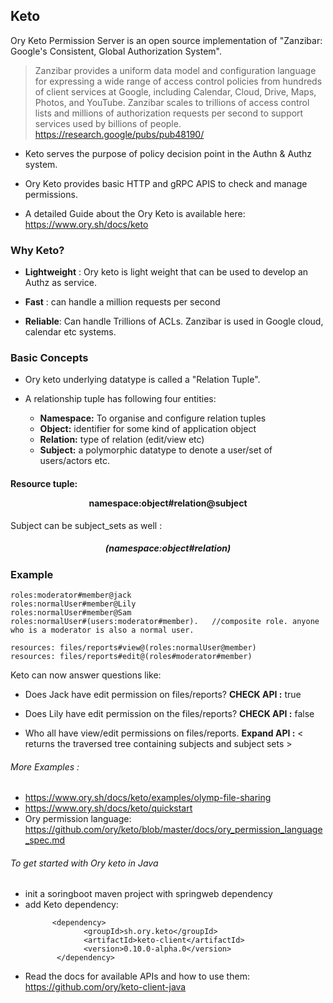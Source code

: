 ## Keto
Ory Keto Permission Server is an open source implementation of "Zanzibar: Google's Consistent, Global Authorization System".

> Zanzibar provides a uniform data model and configuration language for expressing a wide range of access control policies from hundreds of client services at Google, including Calendar, Cloud, Drive, Maps, Photos, and YouTube. Zanzibar scales to trillions of access control lists and millions of authorization requests per second to support services used by billions of people. https://research.google/pubs/pub48190/ 

* Keto serves the purpose of policy decision point in the Authn & Authz system.  
+ Ory Keto provides basic HTTP and gRPC APIS to check and manage permissions.  
* A detailed Guide about the Ory Keto is available here: https://www.ory.sh/docs/keto 

### Why Keto?
+ **Lightweight** : Ory keto is light weight that can be used to develop an Authz as service.
* **Fast** : can handle a million requests per second
+ **Reliable**: Can handle Trillions of ACLs. Zanzibar is used in Google cloud, calendar etc systems. 


### Basic Concepts

* Ory keto underlying datatype is called a "Relation Tuple". 
+ A relationship tuple has following four entities: 
   
     * **Namespace:**  To organise and configure relation tuples
     * **Object:** identifier for some kind of application object
     * **Relation:** type of relation (edit/view etc)
     * **Subject:** a polymorphic datatype to denote a user/set of users/actors etc.
    
 
####  Resource tuple:     <p align="center"> namespace:object#relation@subject</p>
   Subject can be subject_sets as well :  
   ##### <p align= "center"> (namespace:object#relation) </p>

### Example
   ```
   roles:moderator#member@jack  
   roles:normalUser#member@Lily 
   roles:normalUser#member@Sam 
   roles:normalUser#(users:moderator#member).   //composite role. anyone who is a moderator is also a normal user.
   
   resources: files/reports#view@(roles:normalUser@member) 
   resources: files/reports#edit@(roles#moderator#member) 
  
   ```
  
  Keto can now answer questions like:
   * Does Jack have edit permission on files/reports?   **CHECK API :**  true
   + Does Lily have edit permission on the files/reports? **CHECK API :** false
   * Who all have view/edit permissions on files/reports. **Expand API :** \< returns the traversed tree containing subjects and subject sets \> 


###### More Examples :  
   *  https://www.ory.sh/docs/keto/examples/olymp-file-sharing              
   * https://www.ory.sh/docs/keto/quickstart 
   * Ory permission language: https://github.com/ory/keto/blob/master/docs/ory_permission_language_spec.md 
   
###### To get started with Ory keto in Java 
   - init a soringboot maven project with springweb dependency
   - add Keto dependency:  
     ```       
           <dependency>  
                  <groupId>sh.ory.keto</groupId>  
                  <artifactId>keto-client</artifactId>  
                  <version>0.10.0-alpha.0</version>  
            </dependency>
      ```
* Read the docs for available APIs and how to use them:  https://github.com/ory/keto-client-java
   
